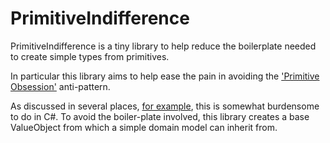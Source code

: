 # PrimitiveIndifference
PrimitiveIndifference is a tiny library to help reduce the boilerplate needed to create simple types from primitives.

In particular this library aims to help ease the pain in avoiding the ['Primitive Obsession'](http://c2.com/cgi/wiki?PrimitiveObsession) anti-pattern.

As discussed in several places, [for example](http://enterprisecraftsmanship.com/2015/03/07/functional-c-primitive-obsession), this is somewhat burdensome to do in C#. To avoid the boiler-plate involved, this library creates a base ValueObject from which a simple domain model can inherit from.
